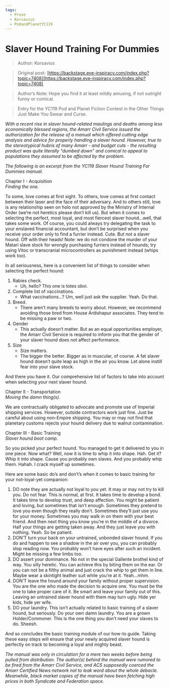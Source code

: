 ```yaml
---
tags:
  - Prose
  - Korsavius
  - PodandPlanetYC119
---
```


# Slaver Hound Training For Dummies

> Author: Korsavius

> Original post: [https://backstage.eve-inspiracy.com/index.php?topic=7408](https://backstage.eve-inspiracy.com/index.php?topic=7408)

> Author’s Note: Hope you find it at least mildly amusing, if not outright funny or comical.

> Entry for the YC119 Pod and Planet Fiction Contest in the Other Things Just Make You Swear and Curse.


*With a recent rise in slaver hound-related maulings and deaths among less economically blessed regions, the Amarr Civil Service issued the authorization for the release of a manual which offered cutting edge analysis and advice for properly handling a slaver hound. However, true to the stereotypical hubris of many Amarr - and budget cuts - the resulting product was quite literally “dumbed down” and comical to appeal to populations they assumed to be affected by the problem.*

*The following is an excerpt from the YC119 Slaver Hound Training For Dummies manual.*

Chapter I - Acquisition<br>*Finding the one.*

To some, love comes at first sight. To others, love comes at first contact between their laser and the face of their adversary. And to others still, love is any relationship seen on holo not approved by the Ministry of Internal Order (we’re not heretics please don’t kill us). But when it comes to selecting the perfect, most loyal, and most fiercest slaver hound...well, that takes some work. Of course, you could always try delegating the task to your enslaved financial accountant, but don’t be surprised when you receive your order only to find a furrier instead. Cute. But not a slaver hound. Off with their heads! Note: we do not condone the murder of your Matari slave stock for wrongly purchasing furriers instead of hounds; try using Vitoc or transcranial microcontrollers as punishment instead (whips work too).

In all seriousness, here is a convenient list of things to consider when selecting the perfect hound:

1. Rabies check.
      - Uh, hello? This one is totes obvi.
2. Complete list of vaccinations.
      - What vaccinations…? Um, well just ask the supplier. Yeah. Do that.
3. Breed.
      - There aren’t many breeds to worry about. However, we recommend avoiding those bred from House Ardishapur associates. They tend to
      be missing a paw or two.
4. Gender
      - This actually doesn’t matter. But as an equal opportunities employer, the Amarr Civil Service is required to inform you that the gender of
      your slaver hound does not affect performance.
5. Size
      - Size matters.
      - The bigger the better. Bigger as in muscular, of course. A fat slaver hound doesn’t quite leap as high in the air you know. Let alone instill
      fear into your slave stock.

And there you have it. Our comprehensive list of factors to take into account when selecting your next slaver hound.

Chapter II - Transportation<br>*Moving the damn thing(s).*

We are contractually obligated to advocate and promote use of Imperial shipping services. However, outside contractors work just fine. Just be careful about using non-Empire shipping. You may or may not find that planetary customs rejects your hound delivery due to walnut contamination.

Chapter III - Basic Training<br>*Slaver hound boot camp.*

So you picked your perfect hound. You managed to get it delivered to you in one piece. Now what? Well, now it is time to whip it into shape. Hah. Get it? Whip it into shape. Cause you probably own slaves. And you probably whip them. Hahah. I crack myself up sometimes.

Here are some  basic do’s and don’t’s when it comes to basic training for your not-loyal-yet companion:

1. DO note they are actually not loyal to you yet.
      It may or may not try to kill you. Do not fear. This is normal, at first. It takes time to develop a bond. It takes time to develop trust, and
      deep affection. You might be patient and loving, but sometimes that isn’t enough. Sometimes they pretend to love you even though they
      really don’t. Sometimes they’ll just use you for your money. Sometimes you may walk in on them with your best friend. And then next thing
      you know you’re in the middle of a divorce. Half your things are getting taken away. And they just leave you with nothing. Yeah. So be
      patient.
2. DON’T turn your back on your untrained, unbonded slaver hound.
      If you do and happen to see a shadow in the air over you, you can probably stop reading now. You probably won’t have eyes after such an
      incident. Might be missing a few limbs too.
3. DO assert your dominance.
      No not in the special Gallente brothel kind of way. You silly heretic. You can achieve this by biting them on the ear. Or you can not be a filthy
      animal and just crack the whip to get them in line. Maybe wear a skintight leather suit while you’re at it. Yeah...mhm.
4. DON’T leave the hound around your family without proper supervision.
      You are the one who made the decision to acquire one. You must be the one to take proper care of it. Be smart and leave your family out of
      this. Leaving an untrained slaver hound with them may turn ugly. Hide yer kids, hide yer wife.
5. DO your laundry.
      This isn’t actually related to basic training of a slaver hound, but seriously. Do your own damn laundry. You are a grown Holder/Commoner.
      This is the one thing you don’t need your slaves to do. Sheesh.

And so concludes the basic training module of our how-to guide. Taking these easy steps will ensure that your newly acquired slaver hound is perfectly on track to becoming a loyal and mighty beast.

*The manual was only in circulation for a mere two weeks before being pulled from distribution. The author(s) behind the manual were rumored to be fired from the Amarr Civil Service, and ACS supposedly coerced the Amarr Certified News network not to leak word about the whole debacle. Meanwhile, black market copies of the manual have been fetching high prices in both Syndicate and Federation space.*
